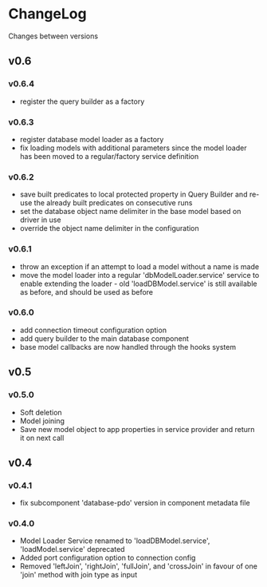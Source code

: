 # ChangeLog

Changes between versions

## v0.6

### v0.6.4

* register the query builder as a factory

### v0.6.3

* register database model loader as a factory
* fix loading models with additional parameters since the model loader has been
moved to a regular/factory service definition

### v0.6.2

* save built predicates to local protected property in Query Builder and re-use
the already built predicates on consecutive runs
* set the database object name delimiter in the base model based on driver in use
* override the object name delimiter in the configuration

### v0.6.1

* throw an exception if an attempt to load a model without a name is made
* move the model loader into a regular 'dbModelLoader.service' service to enable
extending the loader - old 'loadDBModel.service' is still available as before, and
should be used as before

### v0.6.0

* add connection timeout configuration option
* add query builder to the main database component
* base model callbacks are now handled through the hooks system

## v0.5

### v0.5.0

* Soft deletion
* Model joining
* Save new model object to app properties in service provider and return it on next
call

## v0.4

### v0.4.1

* fix subcomponent 'database-pdo' version in component metadata file

### v0.4.0

* Model Loader Service renamed to 'loadDBModel.service', 'loadModel.service' deprecated
* Added port configuration option to connection config
* Removed 'leftJoin', 'rightJoin', 'fullJoin', and 'crossJoin' in favour of one
'join' method with join type as input
